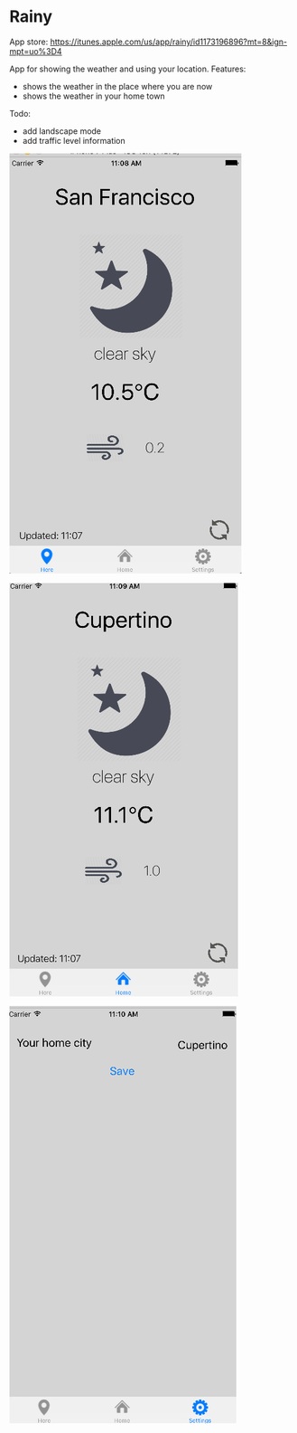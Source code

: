 # Rainy
App store: https://itunes.apple.com/us/app/rainy/id1173196896?mt=8&ign-mpt=uo%3D4

App for showing the weather and using your location.
Features:
- shows the weather in the place where you are now
- shows the weather in your home town

Todo:
- add landscape mode
- add traffic level information

![alt tag](https://github.com/Kirillzzy/Rainy/blob/master/here.png)

![alt tag](https://github.com/Kirillzzy/Rainy/blob/master/home.png)

![alt tag](https://github.com/Kirillzzy/Rainy/blob/master/settings.png)
